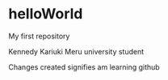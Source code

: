 # helloWorld
My first repository

Kennedy Kariuki
Meru university student

Changes created signifies am learning github
